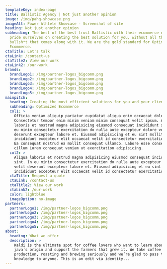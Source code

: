 ```yaml
---
templateKey: index-page
title: Ballistic Agency | Not just another opinion
image: /img/pahq-showcase.png
imageAlt: Power Athlete Showcase - Screenshot of site
heading: Not just another opinion
subheading: The best of the best trust Ballistic with their ecommerce needs. We
  pride ourselves on creating the best solution for you, without all the
  bullsh*t that comes along with it. We are the gold standard for Optimized
  Ecommerce.
ctaTitle: Let's talk 
ctaLink: /contact-us
ctaTitle2: View our work 
ctaLink2: /our-work
brands:
  brandLogo1: /img/partner-logos_bigcomm.png
  brandLogo2: /img/partner-logos_bigcomm.png
  brandLogo3: /img/partner-logos_bigcomm.png
  brandLogo4: /img/partner-logos_bigcomm.png
  brandLogo5: /img/partner-logos_bigcomm.png
mainpitch:
  heading: Creating the most efficient solutions for you and your clients.
  subheading: Optimized Ecommerce
  col1: >
    Officia veniam aliquip pariatur cupidatat aliqua enim occaecat dolore.
    Consectetur tempor enim minim veniam minim consequat velit ipsum. Aliqua
    laboris et nostrud magna adipisicing eiusmod consequat incididunt sint. In
    eu minim consectetur exercitation do nulla aute excepteur dolore velit
    deserunt excepteur labore et. Eiusmod adipisicing et eu sint mollit
    incididunt excepteur elit occaecat velit id consectetur exercitation tempor.
    Ea consequat nostrud ea mollit consequat ullamco. Labore esse consectetur et
    cillum Lorem consequat veniam ut exercitation adipisicing.
  col2: >
    Aliqua laboris et nostrud magna adipisicing eiusmod consequat incididunt
    sint. In eu minim consectetur exercitation do nulla aute excepteur dolore
    velit deserunt excepteur labore et. Eiusmod adipisicing et eu sint mollit
    incididunt excepteur elit occaecat velit id consectetur exercitation tempor.
  ctaTitle: Request a quote
  ctaLink: /contact-us
  ctaTitle2: View our work 
  ctaLink2: /our-work
  color: lightblue
  imageOption: no-image
partners:
  partnerLogo1: /img/partner-logos_bigcomm.png
  partnerLogo2: /img/partner-logos_bigcomm.png
  partnerLogo3: /img/partner-logos_bigcomm.png
  partnerLogo4: /img/partner-logos_bigcomm.png
  partnerLogo5: /img/partner-logos_bigcomm.png
about:
  heading: What we offer
  description: >
    Kaldi is the ultimate spot for coffee lovers who want to learn about their
    java’s origin and support the farmers that grew it. We take coffee
    production, roasting and brewing seriously and we’re glad to pass that
    knowledge to anyone. This is an edit via identity...
---
```

